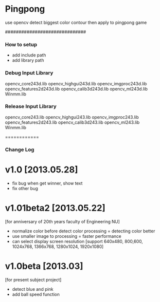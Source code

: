 Pingpong
========

use opencv detect biggest color contour then apply to pingpong game


##############################
### How to setup ###
- add include path
- add library path

### Debug Input Library ###
opencv_core243d.lib
opencv_highgui243d.lib
opencv_imgproc243d.lib
opencv_features2d243d.lib
opencv_calib3d243d.lib
opencv_ml243d.lib
Winmm.lib

### Release Input Library ###
opencv_core243.lib
opencv_highgui243.lib
opencv_imgproc243.lib
opencv_features2d243.lib
opencv_calib3d243.lib
opencv_ml243.lib
Winmm.lib

============

### Change Log ###

# v1.0 [2013.05.28]
- fix bug when get winner, show text
- fix other bug


# v1.01beta2 [2013.05.22]
[for anniversary of 20th years faculty of Engineering NU]
- normalize color before detect color processing = detecting color better
- use smaller image to processing = faster performance
- can select display screen resolution [support 640x480, 800,600, 1024x768, 1366x768, 1280x1024, 1920x1080]


# v1.0beta [2013.03]
[for present subject project]
- detect blue and pink
- add ball speed function
